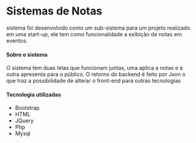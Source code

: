 # Sistemas de Notas 
 sistema foi desenvolvido como um sub-sistema para um projeto realizado em uma start-up, ele tem como funcionalidade a exibição de notas em eventos.
<h4>Sobre o sistema</h4>
O sistema tem duas telas que funcionam juntas, uma aplica a notas e a outra apresenta para o público. 
O retorno do backend é feito por Json o que traz a possibilidade de alterar o front-end para outras tecnologias
<h4>Tecnologia utilizadas</h4>
<ul>
<li>Bootstrap</li>
<li>HTML</li>
<li>JQuery</li>
<li>Php</li>
<li>Mysql</li>
</ul>
